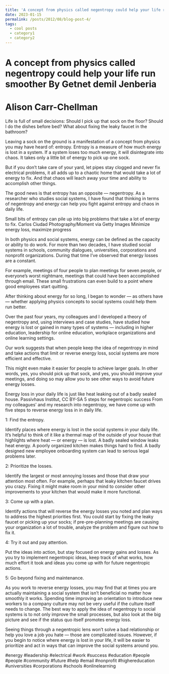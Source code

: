 ```yaml
---
title: 'A concept from physics called negentropy could help your life run smoother'
date: 2023-01-15
permalink: /posts/2012/08/blog-post-4/
tags:
  - cool posts
  - category1
  - category2
---
```


A concept from physics called negentropy could help your life run smoother By Getnet demil Jenberia 
======

Alison Carr-Chellman
======

Life is full of small decisions: Should I pick up that sock on the floor? Should I do the dishes before bed? What about fixing the leaky faucet in the bathroom?

Leaving a sock on the ground is a manifestation of a concept from physics you may have heard of: entropy. Entropy is a measure of how much energy is lost in a system. If a system loses too much energy, it will disintegrate into chaos. It takes only a little bit of energy to pick up one sock.

But if you don’t take care of your yard, let pipes stay clogged and never fix electrical problems, it all adds up to a chaotic home that would take a lot of energy to fix. And that chaos will leach away your time and ability to accomplish other things.

The good news is that entropy has an opposite — negentropy. As a researcher who studies social systems, I have found that thinking in terms of negentropy and energy can help you fight against entropy and chaos in daily life.


Small bits of entropy can pile up into big problems that take a lot of energy to fix. Carlos Ciudad Photography/Moment via Getty Images
Minimize energy loss, maximize progress

In both physics and social systems, energy can be defined as the capacity or ability to do work. For more than two decades, I have studied social systems in schools, community dialogues, universities, corporations and nonprofit organizations. During that time I’ve observed that energy losses are a constant.

For example, meetings of four people to plan meetings for seven people, or everyone’s worst nightmare, meetings that could have been accomplished through email. These small frustrations can even build to a point where good employees start quitting.

After thinking about energy for so long, I began to wonder — as others have — whether applying physics concepts to social systems could help them run better.

Over the past four years, my colleagues and I developed a theory of negentropy and, using interviews and case studies, have studied how energy is lost or gained in many types of systems — including in higher education, leadership for online education, workplace organizations and online learning settings.

Our work suggests that when people keep the idea of negentropy in mind and take actions that limit or reverse energy loss, social systems are more efficient and effective.

This might even make it easier for people to achieve larger goals. In other words, yes, you should pick up that sock, and yes, you should improve your meetings, and doing so may allow you to see other ways to avoid future energy losses.


Energy loss in your daily life is just like heat leaking out of a badly sealed house. Passivhaus Institut, CC BY-SA
5 steps for negentropic success
From my colleagues’ and my research into negentropy, we have come up with five steps to reverse energy loss in in daily life.

1: Find the entropy.

Identify places where energy is lost in the social systems in your daily life. It’s helpful to think of it like a thermal map of the outside of your house that highlights where heat — or energy — is lost. A badly sealed window leaks heat energy. A poorly organized kitchen makes things hard to find. A badly designed new employee onboarding system can lead to serious legal problems later.

2: Prioritize the losses.

Identify the largest or most annoying losses and those that draw your attention most often. For example, perhaps that leaky kitchen faucet drives you crazy. Fixing it might make room in your mind to consider other improvements to your kitchen that would make it more functional.

3: Come up with a plan.

Identify actions that will reverse the energy losses you noted and plan ways to address the highest priorities first. You could start by fixing the leaky faucet or picking up your socks; if pre-pre-planning meetings are causing your organization a lot of trouble, analyze the problem and figure out how to fix it.

4: Try it out and pay attention.

Put the ideas into action, but stay focused on energy gains and losses. As you try to implement negentropic ideas, keep track of what works, how much effort it took and ideas you come up with for future negentropic actions.

5: Go beyond fixing and maintenance.

As you work to reverse energy losses, you may find that at times you are actually maintaining a social system that isn’t beneficial no matter how smoothly it works. Spending time improving an orientation to introduce new workers to a company culture may not be very useful if the culture itself needs to change. The best way to apply the idea of negentropy to social systems is to not only improve the small processes, but also look at the big picture and see if the status quo itself promotes energy loss.

Seeing things through a negentropic lens won’t solve a bad relationship or help you love a job you hate — those are complicated issues. However, if you begin to notice where energy is lost in your life, it will be easier to prioritize and act in ways that can improve the social systems around you.

#energy #leadership #electrical #work #success #education #people #people #community #future #help #email #nonprofit #highereducation #universities #corporations #schools #onlinelearning





